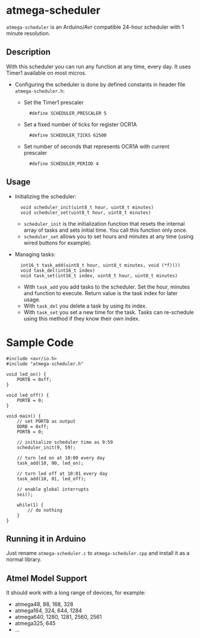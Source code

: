 # atmega-scheduler

`atmega-scheduler` is an Arduino/Avr compatible 24-hour scheduler with 1 minute resolution.

## Description

With this scheduler you can run any function at any time, every day. It uses Timer1 available on most micros.

- Configuring the scheduler is done by defined constants in header file `atmega-scheduler.h`:

	- Set the Timer1 prescaler
	
			#define SCHEDULER_PRESCALER 5
			
	- Set a fixed number of ticks for register OCR1A
	
			#define SCHEDULER_TICKS 62500
		
	- Set number of seconds that represents OCR1A with current prescaler
	
			#define SCHEDULER_PERIOD 4

## Usage

- Initializing the scheduler:

		void scheduler_init(uint8_t hour, uint8_t minutes)
		void scheduler_set(uint8_t hour, uint8_t minutes)

	- `scheduler_init` is the initialization function that resets the internal array of tasks and sets initial time.
	You call this function only once.
	- `scheduler_set` allows you to set hours and minutes at any time (using wired buttons for example).
	
- Managing tasks:

		int16_t task_add(uint8_t hour, uint8_t minutes, void (*f)())
		void task_del(int16_t index)
		void task_set(int16_t index, uint8_t hour, uint8_t minutes)

	- With `task_add` you add tasks to the scheduler. Set the hour, minutes and function to execute. Return value
	is the task index for later usage.
	- With `task_del` you delete a task by using its index.
	- With `task_set` you set a new time for the task. Tasks can re-schedule using this method if they know their own index.

# Sample Code

	#include <avr/io.h>
	#include "atmega-scheduler.h"

	void led_on() {
		PORTB = 0xff;
	}

	void led_off() {
		PORTB = 0;
	}

	void main() {
		// set PORTB as output
		DDRB = 0xff;
		PORTB = 0;
		
		// initialize scheduler time as 9:59
		scheduler_init(9, 59);
		
		// turn led on at 10:00 every day
		task_add(10, 00, led_on);
		
		// turn led off at 10:01 every day
		task_add(10, 01, led_off);
		
		// enable global interrupts
		sei();
		
		while(1) {
			// do nothing
		}
	}

## Running it in Arduino

Just rename `atmega-scheduler.c` to `atmega-scheduler.cpp` and install it as a normal library.

## Atmel Model Support

It should work with a long range of devices, for example:

- atmega48, 88, 168, 328
- atmega164, 324, 644, 1284
- atmega640, 1280, 1281, 2560, 2561
- atmega325, 645
- ...
